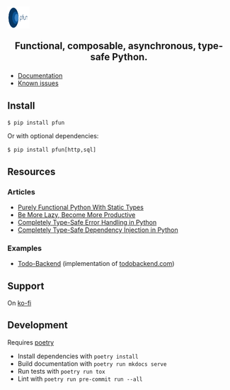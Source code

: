 ## <img src="https://raw.githubusercontent.com/suned/pfun/master/logo/pfun_logo.svg?sanitize=true" style=" width:50px ; height:50px "/> <br> <p align="center">Functional, composable, asynchronous, type-safe Python.</p>

- [Documentation](https://pfun.readthedocs.io/en/stable/)
- [Known issues](https://github.com/suned/pfun/issues?q=is%3Aopen+is%3Aissue+label%3Abug)

## Install

```console
$ pip install pfun
```

Or with optional dependencies:
```console
$ pip install pfun[http,sql]
```

## Resources

### Articles
- [Purely Functional Python With Static Types](https://dev.to/suned/purely-functional-python-with-static-types-41mf)
- [Be More Lazy, Become More Productive](https://dev.to/suned/be-more-lazy-become-more-productive-2cnb)
- [Completely Type-Safe Error Handling in Python](https://dev.to/suned/completely-type-safe-error-handling-in-python-3apg)
- [Completely Type-Safe Dependency Injection in Python](https://dev.to/suned/completely-type-safe-dependency-injection-in-python-48a5)

### Examples
- [Todo-Backend](https://github.com/suned/pfun-todo-backend/) (implementation of [todobackend.com](https://todobackend.com/))
## Support

On [ko-fi](https://ko-fi.com/python_pfun)

## Development

Requires [poetry](https://poetry.eustace.io/)

- Install dependencies with `poetry install`
- Build documentation with `poetry run mkdocs serve`
- Run tests with `poetry run tox`
- Lint with `poetry run pre-commit run --all`
